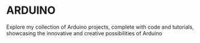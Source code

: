 # ARDUINO
Explore my collection of Arduino projects, complete with code and tutorials, showcasing the innovative and creative possibilities of Arduino
